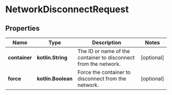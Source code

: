 # NetworkDisconnectRequest

## Properties

| Name          | Type               | Description                                                     | Notes      |
|---------------|--------------------|-----------------------------------------------------------------|------------|
| **container** | **kotlin.String**  | The ID or name of the container to disconnect from the network. | [optional] |
| **force**     | **kotlin.Boolean** | Force the container to disconnect from the network.             | [optional] |



